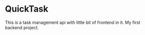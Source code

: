 # QuickTask
 This is a task management api with little bit of frontend in it. My first backend project.
